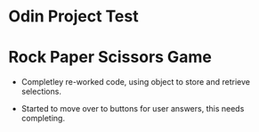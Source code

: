 # Odin Project Test
# Rock Paper Scissors Game

* Completley re-worked code, using object to store and retrieve selections.

* Started to move over to buttons for user answers, this needs completing.

